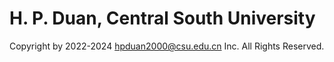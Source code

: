 # H. P. Duan, Central South University
Copyright by 2022-2024 hpduan2000@csu.edu.cn Inc. All Rights Reserved.
